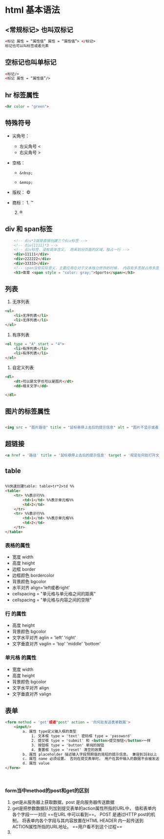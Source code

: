 # html 基本语法

## <常规标记> 也叫双标记

```html
<标记 属性 = “属性值” 属性 = “属性值”> </标记>
标记也可以叫标签或者元素
```

## 空标记也叫单标记

```html
<标记/>
<标记 属性 = “属性值”/>
```

##  hr 标签属性

```html
<hr color = "green">
```

## 特殊符号

- 尖角号：

  - 左尖角号 &lt;
  - 右尖角号 &gt;

- 空格：

  - ```
    &nbsp;
    ```

  - ```
    &emsp;
    ```

- 版权： &copy;

- 商标： 1. &trade; 

    2. &reg;

## div 和 span标签

```html
    <!-- div*3就是直接创建三个div标签 -->
    <!-- div{1111}*3 -->
    <!-- div标签，没有具体含义， 用来划分页面的区域，独占一行 -->
    <div>11111</div>
    <div>222222</div>
    <div>33333</div>
    <!-- span没有实际意义，主要应用在对于文本独立修饰的时候， 内容有多宽就占用多宽的空间距离。 -->
    <h3>体育 <span style = "color: gray;">Sports</span></h3>
```

## 列表

1. 无序列表

```html
<ul>
    <li>无序列表</li>
    <li>无序列表</li>
</ul>
```



1. 有序列表

```html
<ol type = "A" start = "4">
    <li>有序列表</li>
    <li>有序列表</li>
</ol>
```



1. 自定义列表

```html
<dl>
    <dt>可以是文字也可以是图片</dt>
    <dd>相关文字</dd>

</dl>
```

## 图片的标签属性

```html

<img src = "图片路径" title = "鼠标悬停上去后的提示信息" alt = "图片不显示或者加载失败的提示信息" width = "" height = ""/>
```

## 超链接
```html
<a href = '路径' title = '鼠标悬停上去后的提示信息' target = '规定在何处打开文档'>内容</a>
```

## table
```html

%%快速创建table: table>tr*2>td %%
<table>
	<tr> %%表示行%%
		<td>1</td> %%表示单元格%%
		<td>2</td>	
	</tr>
	<tr> %%表示行%%
		<td>1</td> %%表示单元格%%
		<td>2</td>
	</tr>
</table>
```

### 表格的属性
- 宽度 width
- 高度 height
- 边框 border
- 边框颜色 bordercolor
- 背景颜色 bgcolor
- 水平对齐 align='left或者right'
- cellspacing = "单元格与单元格之间的距离"
- cellspacing = "单元格与内容之间的空隙"

### 行 <tr>的属性
- 高度 height
- 背景颜色 bgcolor
- 文字水平对齐 aglin = 'left' 'right'
- 文字垂直对齐 vaglin = 'top' 'middle' 'bottom'


### 单元格 <td> 的属性
- 宽度 width
- 高度 height
- 背景颜色 bgcolor
- 文字水平对齐 align
-  文字垂直对齐 valign



## 表单

```html
<form method = 'get'或者'post' action = '向何处发送表单数据'>
    <input/>
    	a. 属性 type定义输入框的类型
    		1. 文本框 type = 'text' 密码框 type = 'password'
    		2. 提交框 type = 'submit' 和 <button>提交按钮</button>一样
    		3. 按钮框 type = 'button' 单纯的按钮
    		4. 重置框 type = 'reset' 清空的效果
    	b. 属性 placeholder 描述输入字段预期值的简短的提示信息。 兼容到IE8以上
    	c. 属性 name 必须设置， 否则在提交表单时， 用户在其中输入的数据不会被发送给服务器
    	d. 属性 value
</form>
    
    
```

### form当中method的post和get的区别

1. get是从服务器上获取数据，post 是向服务器传送数据
2. get是把参数数据队列加到提交表单的action属性所指的URL中， 值和表单内各个字段一一对应 ==在URL 中可以看到==。 POST 是通过HTTP post的机制， 将表单内各个字段与其内容放置在HTML HEADER 内一起传送到ACTION属性所指的URL地址。 ==用户看不到这个过程==
3. 



























